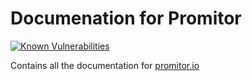 # Documenation for Promitor

[![Known Vulnerabilities](https://snyk.io/test/github/tomkerkhove/promitor/badge.svg?style=flat-square&targetFile=docs/Gemfile.lock)](https://snyk.io/test/github/tomkerkhove/promitor?targetFile=docs/Gemfile.lock)

Contains all the documentation for [promitor.io](https://promitor.io)